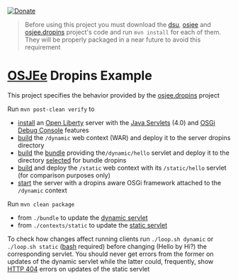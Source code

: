 [![Donate](https://img.shields.io/badge/Donate-PayPal-green.svg)](https://www.paypal.com/donate/?business=7JXD6EDFHXF5C&no_recurring=0&item_name=To+allow+the+development%2C+maintenance+and+evolution+of+a+kind+of+software+that+would+not+exist+outside+the+donationware+model&currency_code=USD)
> Before using this project you must download the [dsu](https://github.com/softalks/dsu), [osjee](https://github.com/softalks/osjee) and [osjee.dropins](https://github.com/softalks/osjee.dropins) project's code and run `mvn install` for each of them. They will be properly packaged in a near future to avoid this requirement
# [OSJEe](https://github.com/softalks/osjee) Dropins Example
This project specifies the behavior provided by the [osjee.dropins](https://github.com/softalks/osjee.dropins) project

Run `mvn post-clean verify` to 
* [install](https://github.com/OpenLiberty/ci.maven/blob/main/docs/create.md#create) an [Open Liberty](https://openliberty.io/) server with the [Java Servlets](https://openliberty.io/docs/latest/reference/feature/servlet-4.0.html) (4.0) and [OSGi Debug Console](https://openliberty.io/docs/latest/reference/feature/osgiConsole-1.0.html) features
* [build](https://github.com/softalks/osjee.dropins.example/blob/main/contexts/dynamic/pom.xml) the `/dynamic` web context (WAR) and deploy it to the server dropins directory
* [build](https://github.com/softalks/osjee.dropins.example/blob/main/bundle/pom.xml) the [bundle](https://en.wikipedia.org/wiki/OSGi#Bundles) providing the`/dynamic/hello` servlet and deploy it to the directory [selected](https://felix.apache.org/documentation/subprojects/apache-felix-file-install.html#_setup) for bundle dropins
* [build](https://github.com/softalks/osjee.dropins.example/blob/main/contexts/static/pom.xml) and deploy the `/static` web context with its `/static/hello` servlet (for comparison purposes only)
* [start](https://github.com/OpenLiberty/ci.maven/blob/main/docs/start.md#start) the server with a dropins aware OSGi framework attached to the `/dynamic` context

Run `mvn clean package`
* from `./bundle` to update the [dynamic servlet](https://github.com/softalks/osjee.example/blob/main/bundle/src/main/java/bundle/Hello.java)
* from `./contexts/static` to update the [static servlet](https://github.com/softalks/osjee.example/blob/main/contexts/static/src/main/java/war/Hello.java)

To check how changes affect running clients run `./loop.sh dynamic` or `./loop.sh static` ([bash](https://es.wikipedia.org/wiki/Bash) required) before changing (Hello by Hi?) the corresponding servlet. You should never get errors from the former on updates of the dynamic servlet while the latter could, frequently, show [HTTP 404](https://en.wikipedia.org/wiki/HTTP_404) errors on updates of the static servlet
